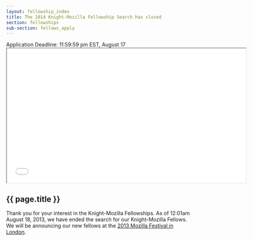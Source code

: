 ```yaml
---
layout: fellowship_index
title: The 2014 Knight-Mozilla Fellowship Search has closed
section: fellowships
sub-section: fellows_apply
---
```

<div class="alert">Application Deadline: 11:59:59 pm EST, August 17</div> 
<iframe width="650" height="366" src="//www.youtube.com/embed/R7T8pozx9K0"  allowfullscreen></iframe>

<h2>{{ page.title }}</h2>

<p>Thank you for your interest in the Knight-Mozilla Fellowships. As of 12:01am August 18, 2013, we have ended the search for our Knight-Mozilla Fellows. We will be announcing our new fellows at the <a href="http://mozillafestival.org/">2013 Mozilla Festival in London</a>.</p>
